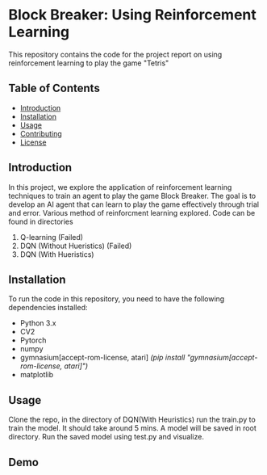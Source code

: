 # Block Breaker: Using Reinforcement Learning

This repository contains the code for the project report on using reinforcement learning to play the game "Tetris"

## Table of Contents
- [Introduction](#introduction)
- [Installation](#installation)
- [Usage](#usage)
- [Contributing](#contributing)
- [License](#license)

## Introduction
In this project, we explore the application of reinforcement learning techniques to train an agent to play the game Block Breaker. The goal is to develop an AI agent that can learn to play the game effectively through trial and error. Various method of reinforcment learning explored. Code can be found in directories
1. Q-learning (Failed)
2. DQN (Without Hueristics) (Failed)
3. DQN (With Hueristics) 

## Installation
To run the code in this repository, you need to have the following dependencies installed:
- Python 3.x 
- CV2
- Pytorch
- numpy
- gymnasium[accept-rom-license, atari]  *(pip install "gymnasium[accept-rom-license, atari]")*
- matplotlib

## Usage

Clone the repo, in the directory of DQN(With Heuristics) run the train.py to train the model. It should take around 5 mins. A model will be saved in root directory. Run the saved model using test.py and visualize.

## Demo




